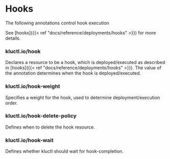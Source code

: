 <!-- This comment is uncommented when auto-synced to www-kluctl.io

---
title: "Hooks"
linkTitle: "Hooks"
weight: 2
description: >
  Annotations on hooks
---
-->

# Hooks

The following annotations control hook execution

See [hooks]({{< ref "docs/reference/deployments/hooks" >}}) for more details.

### kluctl.io/hook
Declares a resource to be a hook, which is deployed/executed as described in [hooks]({{< ref "docs/reference/deployments/hooks" >}}). The value of the
annotation determines when the hook is deployed/executed.

### kluctl.io/hook-weight
Specifies a weight for the hook, used to determine deployment/execution order.

### kluctl.io/hook-delete-policy
Defines when to delete the hook resource.

### kluctl.io/hook-wait
Defines whether kluctl should wait for hook-completion.
